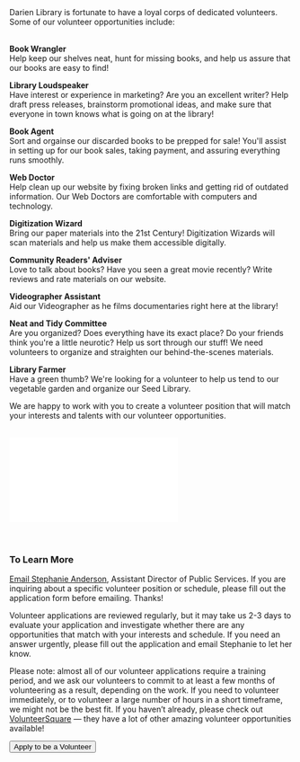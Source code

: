 <div class="row margin-bottom-30">

<div class="col-md-6">
Darien Library is fortunate to have a loyal corps of dedicated volunteers. Some of our volunteer opportunities include:
<br />
<br />

**Book Wrangler**<br />
Help keep our shelves neat, hunt for missing books, and help us assure that our books are easy to find!

**Library Loudspeaker**<br /> 
Have interest or experience in marketing? Are you an excellent writer? Help draft press releases, brainstorm promotional ideas, and make sure that everyone in town knows what is going on at the library!

**Book Agent**<br /> 
Sort and orgainse our discarded books to be prepped for sale! You'll assist in setting up for our book sales, taking payment, and assuring everything runs smoothly.

**Web Doctor**<br /> 
Help clean up our website by fixing broken links and getting rid of outdated information. Our Web Doctors are comfortable with computers and technology.

**Digitization Wizard**<br /> 
Bring our paper materials into the 21st Century! Digitization Wizards will scan materials and help us make them accessible digitally.

**Community Readers' Adviser**<br /> 
Love to talk about books? Have you seen a great movie recently? Write reviews and rate materials on our website.  

**Videographer Assistant**<br /> 
Aid our Videographer as he films documentaries right here at the library!

**Neat and Tidy Committee**<br /> 
Are you organized? Does everything have its exact place? Do your friends think you're a little neurotic? Help us sort through our stuff!  We need volunteers to organize and straighten our behind-the-scenes materials.

**Library Farmer**<br /> 
Have a green thumb? We're looking for a volunteer to help us tend to our vegetable garden and organize our Seed Library.

We are happy to work with you to create a volunteer position that will match your interests and talents with our volunteer opportunities.
<br />
<br />

</div>
<div class="col-md-6">

<div class="responsive-video">
        <iframe src="//player.vimeo.com/video/149770190?color=567fc7" frameborder="0" webkitallowfullscreen="" mozallowfullscreen="" allowfullscreen=""></iframe>
    </div>
<br />
<br />

### To Learn More

[Email Stephanie Anderson](mailto:sanderson@darienlibrary.org "Email Stephanie"), Assistant Director of Public Services. If you are inquiring about a specific volunteer position or schedule, please fill out the application form before emailing. Thanks!

Volunteer applications are reviewed regularly, but it may take us 2-3 days to evaluate your application and investigate whether there are any opportunities that match with your interests and schedule. If you need an answer urgently, please fill out the application and email Stephanie to let her know. 

Please note: almost all of our volunteer applications require a training period, and we ask our volunteers to commit to at least a few months of volunteering as a result, depending on the work. If you need to volunteer immediately, or to volunteer a large number of hours in a short timeframe, we might not be the best fit. If you haven’t already, please check out [VolunteerSquare](https://www.volunteersquare.com/ "Volunteer Square") &mdash; they have a lot of other amazing volunteer opportunities available!

<div class="margin-bottom-20"></div>

<a href="/apply-volunteer"><button class="btn-u btn-u-lg btn-u-dark-blue btn-block" type="button">Apply to be a Volunteer</button></a>

</div>
</div>